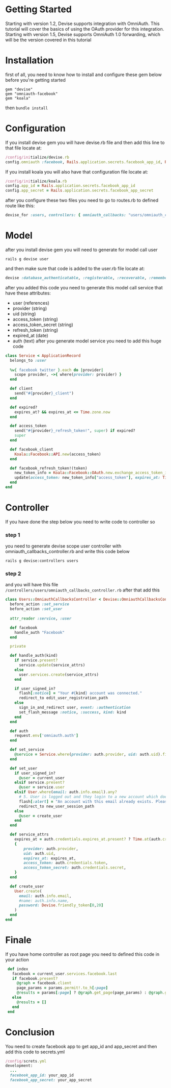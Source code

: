 # Getting Started

Starting with version 1.2, Devise supports integration with OmniAuth. This tutorial will cover the basics of using the OAuth provider for this integration.
Starting with version 1.5, Devise supports OmniAuth 1.0 forwarding, which will be the version covered in this tutorial


# Installation

first of all, you need to know how to install and configure these gem below before you're getting started

```
gem "devise"
gem "omniauth-facebook"
gem "koala"
```
then ``` bundle install ```

# Configuration

If you install devise gem you will have devise.rb file and then add this line to that file locate at: 
~~~ruby
/config/initialize/devise.rb
config.omniauth :facebook, Rails.application.secrets.facebook_app_id, Rails.application.secrets.facebook_app_secret, scope: 'email,user_posts'
~~~
If you install koala you will also have that configuration file locate at: 
~~~ruby
/config/initialize/koala.rb
config.app_id = Rails.application.secrets.facebook_app_id
config.app_secret = Rails.application.secrets.facebook_app_secret
~~~
after you configure these two files you need to go to routes.rb to defined route like this: 
~~~ruby
devise_for :users, controllers: { omniauth_callbacks: "users/omniauth_callbacks" }
~~~
# Model

after you install devise gem you will need to generate for model call user
```
rails g devise user
```
and then make sure that code is added to the user.rb file locate at: 
~~~ruby
devise :database_authenticatable, :registerable, :recoverable, :rememberable, :trackable, :validatable, :omniauthable
~~~
after you added this code you need to generate this model call service that have these attributes:
 * user (references)
 * provider (string)
 * uid (string)
 * access_token (string)
 * access_token_secret (string)
 * refresh_token (string)
 * expired_at (date)
 * auth (text)
after you generate model service you need to add this huge code
~~~ruby
class Service < ApplicationRecord
  belongs_to :user
  
  %w{ facebook twitter }.each do |provider|
    scope provider, ->{ where(provider: provider) }
  end

  def client
    send("#{provider}_client")
  end

  def expired?
    expires_at? && expires_at <= Time.zone.now
  end

  def access_token
    send("#{provider}_refresh_token!", super) if expired?
    super
  end

  def facebook_client
    Koala::Facebook::API.new(access_token)
  end

  def facebook_refresh_token!(token)
    new_token_info = Koala::Facebook::OAuth.new.exchange_access_token_info(token)
    update(access_token: new_token_info["access_token"], expires_at: Time.zone.now + new_token_info["expires_in"])
  end
end
~~~

# Controller

If you have done the step below you need to write code to controller so

### step 1 

you need to generate devise scope user controller with omniauth_callbacks_controller.rb and write this code below
```
rails g devise:controllers users
```
### step 2

and you will have this file ```/controllers/users/omniauth_callbacks_controller.rb```
after that add this
~~~ruby
class Users::OmniauthCallbacksController < Devise::OmniauthCallbacksController
  before_action :set_service
  before_action :set_user
  
  attr_reader :service, :user

  def facebook
    handle_auth "Facebook"
  end

  private

  def handle_auth(kind)
    if service.present?
      service.update(service_attrs)
    else
      user.services.create(service_attrs)
    end

    if user_signed_in?
      flash[:notice] = "Your #{kind} account was connected."
      redirect_to edit_user_registration_path
    else
      sign_in_and_redirect user, event: :authentication
      set_flash_message :notice, :success, kind: kind
    end
  end

  def auth
    request.env['omniauth.auth']
  end

  def set_service
    @service = Service.where(provider: auth.provider, uid: auth.uid).first
  end

  def set_user
    if user_signed_in?
      @user = current_user
    elsif service.present?
      @user = service.user
    elsif User.where(email: auth.info.email).any?
      # 5. User is logged out and they login to a new account which doesn't match their old one
      flash[:alert] = "An account with this email already exists. Please sign in with that account before connecting your #{auth.provider.titleize} account."
      redirect_to new_user_session_path
    else
      @user = create_user
    end
  end

  def service_attrs
    expires_at = auth.credentials.expires_at.present? ? Time.at(auth.credentials.expires_at) : nil
    {
        provider: auth.provider,
        uid: auth.uid,
        expires_at: expires_at,
        access_token: auth.credentials.token,
        access_token_secret: auth.credentials.secret,
    }
  end

  def create_user
    User.create(
      email: auth.info.email,
      #name: auth.info.name,
      password: Devise.friendly_token[0,20]
    )
  end
end
~~~

# Finale
If you have home controller as root page you need to defined this code in your action
~~~ruby
 def index
   facebook = current_user.services.facebook.last
   if facebook.present?
     @graph = facebook.client
     page_params = params.permit!.to_h[:page]
     @results = params[:page] ? @graph.get_page(page_params) : @graph.get_connections("me", "feed")
   else
     @results = []
   end
 end
~~~

# Conclusion
You need to create facebook app to get app_id and app_secret and then add this code to secrets.yml
~~~ruby
/config/screts.yml
development:
  ...
  facebook_app_id: your_app_id
  facebook_app_secret: your_app_secret
~~~


